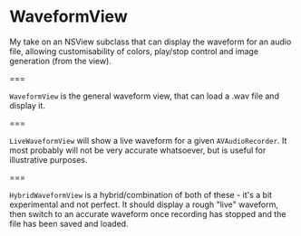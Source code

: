 WaveformView
============

My take on an NSView subclass that can display the waveform for an audio file, allowing customisability of colors, play/stop control and image generation (from the view).

===

```WaveformView``` is the general waveform view, that can load a .wav file and display it.

===

```LiveWaveformView``` will show a live waveform for a given ```AVAudioRecorder```. It most probably will not be very accurate whatsoever, but is useful for illustrative purposes.

===

```HybridWaveformView``` is a hybrid/combination of both of these - it's a bit experimental and not perfect. It should display a rough "live" waveform, then switch to an accurate waveform once recording has stopped and the file has been saved and loaded.